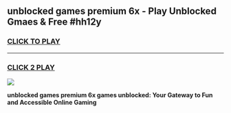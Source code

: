
## unblocked games premium 6x - Play Unblocked Gmaes & Free #hh12y
<h3>
<a href="https://premium.freeplayer.one?title=unblocked_games_premium_6x&ref=01M">CLICK TO PLAY</a></h3>
<hr>

<h3>
<a href="https://premium.freeplayer.one?title=unblocked_games_premium_6x&ref=01M">CLICK 2 PLAY</a>
  
</h3>

<a href="https://premium.freeplayer.one?title=unblocked_games_premium_6x&ref=01M"><img src="https://clearcache.store/games.png"></a>


**unblocked games premium 6x games unblocked: Your Gateway to Fun and Accessible Online Gaming**
